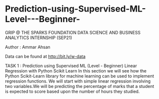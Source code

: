# Prediction-using-Supervised-ML-Level---Beginner-
GRIP @ THE SPARKS FOUNDATION DATA SCIENCE AND BUSINESS ANALYTICS INTERNSHIP (SEP21) 

Author : Ammar Ahsan 

Data can be found at http://bit.ly/w-data
 
TASK 1 : Prediction using Supervised ML (Level - Beginner) 
Linear Regression with Python Scikit Learn In this section we will see how the Python Scikit-Learn library for machine learning can be used to implement regression functions. We will start with simple linear regression involving two variables.We will be predicting the percentage of marks that a student is expected to score based upon the number of hours they studied.
